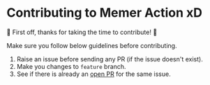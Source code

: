 # Contributing to Memer Action xD

:tada: First off, thanks for taking the time to contribute! :tada:

Make sure you follow below guidelines before contributing.

1. Raise an issue before sending any PR (if the issue doesn't exist).
2. Make you changes to `feature` branch.
3. See if there is already an [open PR](https://github.com/Bhupesh-V/memer-action/pulls) for the same issue.
